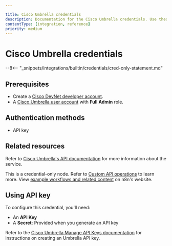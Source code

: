 ```yaml
---

title: Cisco Umbrella credentials
description: Documentation for the Cisco Umbrella credentials. Use these credentials to authenticate Cisco Umbrella in n8n, a workflow automation platform.
contentType: [integration, reference]
priority: medium
---
```


# Cisco Umbrella credentials

--8<-- "_snippets/integrations/builtin/credentials/cred-only-statement.md"

## Prerequisites

- Create a [Cisco DevNet developer account](https://developer.cisco.com).
- A [Cisco Umbrella user account](https://umbrella.cisco.com/) with **Full Admin** role.

## Authentication methods

- API key

## Related resources

Refer to [Cisco Umbrella's API documentation](https://developer.cisco.com/docs/cloud-security/) for more information about the service.

This is a credential-only node. Refer to [Custom API operations](/integrations/custom-operations.md) to learn more. View [example workflows and related content](https://n8n.io/integrations/cisco-umbrella/) on n8n's website.

## Using API key

To configure this credential, you'll need:

- An **API Key**
- A **Secret**: Provided when you generate an API key

Refer to the [Cisco Umbrella Manage API Keys documentation](https://developer.cisco.com/docs/cloud-security/authentication/#manage-api-keys) for instructions on creating an Umbrella API key.
